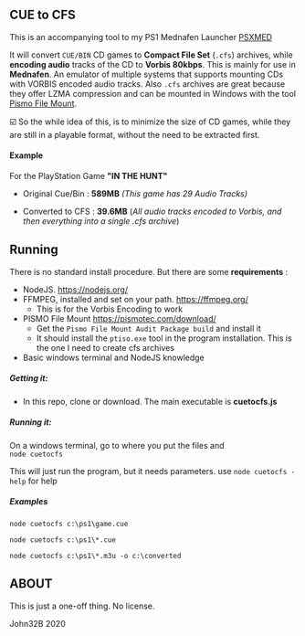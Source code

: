 ## CUE to CFS

This is an accompanying tool to my PS1 Mednafen Launcher [PSXMED](https://github.com/john32b/psxmed) 

It will convert `CUE/BIN` CD games to **Compact File Set** (`.cfs`) archives, while **encoding audio** tracks of the CD to **Vorbis 80kbps**. This is mainly for use in **Mednafen**. An emulator of multiple systems that supports mounting CDs with VORBIS encoded audio tracks. Also `.cfs` archives are great because they offer LZMA compression and can be mounted in Windows with the tool [Pismo File Mount](https://pismotec.com/download/).

:ballot_box_with_check: So the while idea of this, is to minimize the size of CD games, while they are still in a playable format, without the need to be extracted first.

#### Example

For the PlayStation Game **"IN THE HUNT"**

- Original Cue/Bin : **589MB** *(This game has 29 Audio Tracks)*

- Converted to CFS : **39.6MB** (*All audio tracks encoded to Vorbis, and then everything into a single .cfs archive*)

  

## Running

There is no standard install procedure. But there are some **requirements** :

- NodeJS. https://nodejs.org/
- FFMPEG, installed and set on your path. https://ffmpeg.org/ 
  - This is for the Vorbis Encoding to work
- PISMO File Mount https://pismotec.com/download/
  - Get the `Pismo File Mount Audit Package build` and install it
  - It should install the `ptiso.exe`  tool in the program installation. This is the one I need to create cfs archives
- Basic windows terminal and NodeJS knowledge

##### Getting it:

- In this repo, clone or download. The main executable is **cuetocfs.js** 

##### Running it:

On a windows terminal, go to where you put the files and  
 `node cuetocfs`

This will just run the program, but it needs parameters. use `node cuetocfs -help` for help

##### Examples

`node cuetocfs c:\ps1\game.cue`

`node cuetocfs c:\ps1\*.cue`

`node cuetocfs c:\ps1\*.m3u -o c:\converted`

## ABOUT

This is just a one-off thing. No license.

John32B 2020